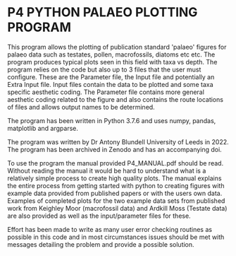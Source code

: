 # P4 PYTHON PALAEO PLOTTING PROGRAM
This program allows the plotting of publication standard 'palaeo' figures for palaeo data such as testates, pollen, macrofossils, diatoms etc etc. The program produces typical plots seen in this field with taxa vs depth. The program relies on the code but also up to 3 files that the user must configure. These are the Parameter file, the Input file and potentially an Extra Input file. Input files contain the data to be plotted and some taxa specific aesthetic coding. The Parameter file contains more general aesthetic coding related to the figure and also contains the route locations of files and allows output names to be determined. 

The program has been written in Python 3.7.6 and uses numpy, pandas, matplotlib and argparse. 

The program was written by Dr Antony Blundell University of Leeds in 2022. The program has been archived in Zenodo and has an accompanying doi. 

To use the program the manual provided P4_MANUAL.pdf should be read. Without reading the manual it would be hard to understand what is a relatively simple process to create high quality plots. The manual explains the entire process from getting started with python to creating figures with example data provided from published papers or with the users own data. Examples of completed plots for the two example data sets from published work from Keighley Moor (macrofossil data) and Ardkill Moss (Testate data) are also provided as well as the input/parameter files for these. 

Effort has been made to write as many user error checking routines as possible in this code and in most circumstances issues should be met with messages detailing the problem and provide a possible solution. 

